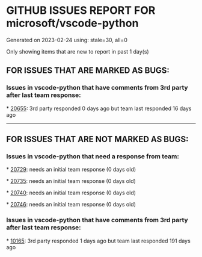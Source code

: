 
# GITHUB ISSUES REPORT FOR microsoft/vscode-python


Generated on 2023-02-24 using: stale=30, all=0


Only showing items that are new to report in past 1 day(s)


## FOR ISSUES THAT ARE MARKED AS BUGS:


### Issues in vscode-python that have comments from 3rd party after last team response:


\* [20655](https://github.com/microsoft/vscode-python/issues/20655 "Docker launch config not running after last update"): 3rd party responded 0 days ago but team last responded 16 days ago

---

## FOR ISSUES THAT ARE NOT MARKED AS BUGS:


### Issues in vscode-python that need a response from team:


\* [20729](https://github.com/microsoft/vscode-python/issues/20729 "black format on save no longer works inside devcontainer"): needs an initial team response (0 days old)

\* [20735](https://github.com/microsoft/vscode-python/issues/20735 "Extension host crash with python and limited extensions"): needs an initial team response (0 days old)

\* [20740](https://github.com/microsoft/vscode-python/issues/20740 "Investigate Getting Started Walkthrough flow "): needs an initial team response (0 days old)

\* [20746](https://github.com/microsoft/vscode-python/issues/20746 "VS Code and Python: configure the &quot;Run&quot; button next to the editor tabs"): needs an initial team response (0 days old)

### Issues in vscode-python that have comments from 3rd party after last team response:


\* [10165](https://github.com/microsoft/vscode-python/issues/10165 "Fix environment-dependent git pre-commit hooks"): 3rd party responded 1 days ago but team last responded 191 days ago
